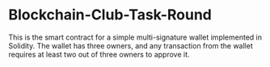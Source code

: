 # Blockchain-Club-Task-Round
This is the smart contract for a simple multi-signature wallet implemented in Solidity. The wallet has
three owners, and any transaction from the wallet requires at least two out of three
owners to approve it.
